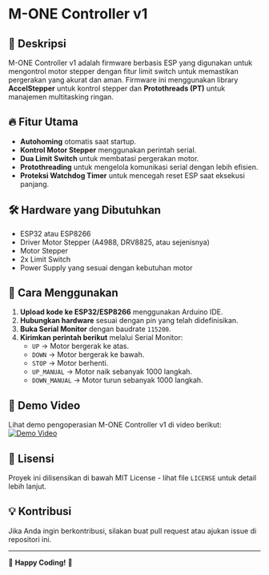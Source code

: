# M-ONE Controller v1

## 🎯 Deskripsi
M-ONE Controller v1 adalah firmware berbasis ESP yang digunakan untuk mengontrol motor stepper dengan fitur limit switch untuk memastikan pergerakan yang akurat dan aman. Firmware ini menggunakan library **AccelStepper** untuk kontrol stepper dan **Protothreads (PT)** untuk manajemen multitasking ringan.

## 🔥 Fitur Utama
- **Autohoming** otomatis saat startup.
- **Kontrol Motor Stepper** menggunakan perintah serial.
- **Dua Limit Switch** untuk membatasi pergerakan motor.
- **Protothreading** untuk mengelola komunikasi serial dengan lebih efisien.
- **Proteksi Watchdog Timer** untuk mencegah reset ESP saat eksekusi panjang.

## 🛠️ Hardware yang Dibutuhkan
- ESP32 atau ESP8266
- Driver Motor Stepper (A4988, DRV8825, atau sejenisnya)
- Motor Stepper
- 2x Limit Switch
- Power Supply yang sesuai dengan kebutuhan motor

## 🚀 Cara Menggunakan
1. **Upload kode ke ESP32/ESP8266** menggunakan Arduino IDE.
2. **Hubungkan hardware** sesuai dengan pin yang telah didefinisikan.
3. **Buka Serial Monitor** dengan baudrate `115200`.
4. **Kirimkan perintah berikut** melalui Serial Monitor:
   - `UP` → Motor bergerak ke atas.
   - `DOWN` → Motor bergerak ke bawah.
   - `STOP` → Motor berhenti.
   - `UP_MANUAL` → Motor naik sebanyak 1000 langkah.
   - `DOWN_MANUAL` → Motor turun sebanyak 1000 langkah.

## 🎥 Demo Video
Lihat demo pengoperasian M-ONE Controller v1 di video berikut:
[![Demo Video](https://img.youtube.com/vi/VIDEO_ID/0.jpg)](https://github.com/omenxuinsgd/M-ONE_Controller_v1/blob/main/2025-03-21_09h20_39.mp4)

## 📜 Lisensi
Proyek ini dilisensikan di bawah MIT License - lihat file `LICENSE` untuk detail lebih lanjut.

## 💡 Kontribusi
Jika Anda ingin berkontribusi, silakan buat pull request atau ajukan issue di repositori ini.

---
🚀 **Happy Coding!** 🚀

